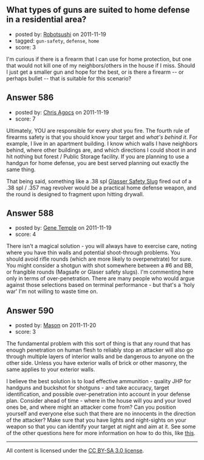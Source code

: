## What types of guns are suited to home defense in a residential area?

- posted by: [Robotsushi](https://stackexchange.com/users/-1/153-robotsushi) on 2011-11-19
- tagged: `gun-safety`, `defense`, `home`
- score: 3

<p>I'm curious if there is a firearm that I can use for home protection, but one that would not kill one of my neighbors/others in the house if I miss. Should I just get a smaller gun and hope for the best, or is there a firearm -- or perhaps bullet -- that is suitable for this scenario?</p>



## Answer 586

- posted by: [Chris Agocs](https://stackexchange.com/users/-1/12-chris-agocs) on 2011-11-19
- score: 7

<p>Ultimately, YOU are responsible for every shot you fire. The fourth rule of firearms safety is that you should know your target and <em>what's behind it</em>. For example, I live in an apartment building. I know which walls I have neighbors behind, where other buildings are, and which directions I could shoot in and hit nothing but forest / Public Storage facility. If you are planning to use a handgun for home defense, you are best served planning out exactly the same thing.</p>

<p>That being said, something like a .38 spl <a href="http://en.wikipedia.org/wiki/Glaser_Safety_Slug">Glasser Safety Slug</a> fired out of a .38 spl / .357 mag revolver would be a practical home defense weapon, and the round is designed to fragment upon hitting drywall.</p>



## Answer 588

- posted by: [Gene Temple](https://stackexchange.com/users/-1/254-gene-temple) on 2011-11-19
- score: 4

<p>There isn't a magical solution - you will always have to exercise care, noting where you have thin walls and potential shoot-through problems.  You should avoid rifle rounds (which are more likely to overpenetrate) for sure.  You might consider a shotgun with shot somewhere between a #6 and BB, or frangible rounds (Magsafe or Glaser safety slugs).  I'm commenting here only in terms of over-penetration.  There are many people who would argue against those selections based on terminal performance - but that's a 'holy war' I'm not willing to waste time on.</p>



## Answer 590

- posted by: [Mason](https://stackexchange.com/users/-1/19-mason) on 2011-11-20
- score: 3

<p>The fundamental problem with this sort of thing is that any round that has enough penetration on human flesh to reliably stop an attacker will also go through multiple layers of interior walls and be dangerous to anyone on the other side. Unless you have exterior walls of brick or other masonry, the same applies to your exterior walls.</p>

<p>I believe the best solution is to load effective ammunition - quality JHP for handguns and buckshot for shotguns - and take accuracy, target identification, and possible over-penetration into account in your defense plan. Consider ahead of time - where in the house will you and your loved ones be, and where might an attacker come from? Can you position yourself and everyone else such that there are no innocents in the direction of the attacker? Make sure that you have lights and night-sights on your weapon so that you can identify your target at night and aim at it. See some of the other questions here for more information on how to do this, like <a href="http://firearms.stackexchange.com/questions/310/what-should-i-do-to-become-more-comfortable-with-defending-my-house-and-family-a">this</a>.</p>




---

All content is licensed under the [CC BY-SA 3.0 license](https://creativecommons.org/licenses/by-sa/3.0/).
